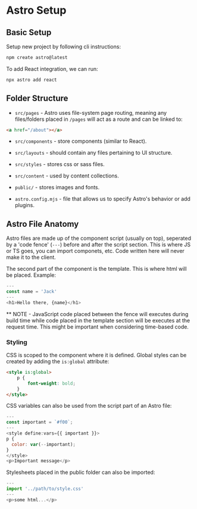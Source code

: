 # Astro Setup

## Basic Setup

Setup new project by following cli instructions:

```sh
npm create astro@latest
```

To add React integration, we can run:

```sh
npx astro add react
```

## Folder Structure

- `src/pages` - Astro uses file-system page routing, meaning any files/folders placed in `/pages` will
  act as a route and can be linked to:

```html
<a href="/about"></a>
```

- `src/components` - store components (similar to React).

- `src/layouts` - should contain any files pertaining to UI structure.

- `src/styles` - stores css or sass files.

- `src/content` - used by content collections.

- `public/` - stores images and fonts.

- `astro.config.mjs` - file that allows us to specify Astro's behavior or add plugins.

## Astro File Anatomy

Astro files are made up of the component script (usually on top), seperated by a 'code fence' (`---`) before and after the script section. This is where JS or TS goes, you can import componets, etc. Code written here will never make it to the client.

The second part of the component is the template. This is where html will be placed. Example:

```js
---
const name = 'Jack'
---
<h1>Hello there, {name}</h1>
```

\*\* NOTE - JavaScript code placed between the fence will executes during build time while code placed in the template section will be executes at the request time. This might be important when considering time-based code.

### Styling

CSS is scoped to the component where it is defined. Global styles can be created by adding the `is:global` attribute:

```html
<style is:global>
	p {
		font-weight: bold;
	}
</style>
```

CSS variables can also be used from the script part of an Astro file:

```js
---
const important = `#f00`;
---
<style define:vars={{ important }}>
p {
  color: var(--important);
}
</style>
<p>Important message</p>
```

Stylesheets placed in the public folder can also be imported:

```js
---
import '../path/to/style.css'
---
<p>some html...</p>
```
